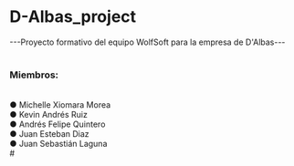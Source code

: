 # D-Albas_project
---Proyecto formativo del equipo WolfSoft para la empresa de D'Albas---
#
<h3>Miembros:</h3><br>
● Michelle Xiomara Morea<br>
● Kevin Andrés Ruiz<br>
● Andrés Felipe Quintero<br>
● Juan Esteban Diaz<br>
● Juan Sebastián Laguna<br>
#
